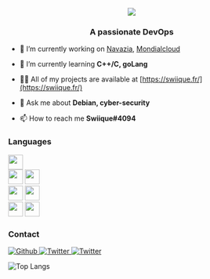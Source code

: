 
<p align="center">
  <img src="https://readme-typing-svg.herokuapp.com?color=%238AA6F7&size=30&lines=Hello%2C+I'm+Swiique;Stupid+French+Devops)">
</p>
<h3 align="center">A passionate DevOps</h3>

- 🔭 I’m currently working on [Navazia](https://navazia.fr),  [Mondialcloud](https://discord.gg/E7GyyVguKq)

- 🌱 I’m currently learning **C++/C, goLang**

- 👨‍💻 All of my projects are available at [https://swiique.fr/](https://swiique.fr/)

- 💬 Ask me about **Debian, cyber-security**

- 📫 How to reach me **Swiique#4094**




### Languages
  <p align="left"> 
  <img height="30" src="https://img.shields.io/badge/Java-ED8B00?style=for-the-badge&logoColor=white"><img height="30">
  <br>
  <img height="30" src="https://img.shields.io/badge/HTML-F62B2B?style=for-the-badge&logoColor=white"><img height="30">
  <img height="30" src="https://img.shields.io/badge/CSS-F62B2B?style=for-the-badge&logoColor=white"><img height="30">
  <br>
  <img height="30" src="https://img.shields.io/badge/Bash-20D61D?style=for-the-badge&logoColor=white"><img height="30">
  <img height="30" src="https://img.shields.io/badge/Shell-20D61D?style=for-the-badge&logoColor=white"><img height="30">
  <br>
  <img height="30" src="https://img.shields.io/badge/C-1375A3?style=for-the-badge&logoColor=white"><img height="30">
  <img height="30" src="https://img.shields.io/badge/C++-1375A3?style=for-the-badge&logo=cpp&logoColor=white"><img height="30">


### Contact
<p>
  <a href="https://github.com/Swiizouille" target="_blank">
    <img alt="Github" src="https://img.shields.io/badge/GitHub-%2312100E.svg?&style=for-the-badge&logo=Github&logoColor=white" />
  </a> 
  <a href="https://twitter.com/Ministre_Swiizouille" target="_blank">
    <img alt="Twitter" src="https://img.shields.io/badge/twitter-%231DA1F2.svg?&style=for-the-badge&logo=twitter&logoColor=white" />
  </a> 
    <a href="https://discord.bio/Swiik" target="_blank">
    <img alt="Twitter" src="https://img.shields.io/badge/Discord-738ADB?style=for-the-badge" />
  </a> 
</p>


![Top Langs](https://github-readme-stats.vercel.app/api/top-langs/?username=Swiizouille&&show_icons=true&title_color=ffffff&icon_color=bb2acf&text_color=daf7dc&bg_color=151515)



